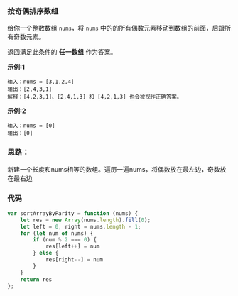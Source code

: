 ###  按奇偶排序数组

给你一个整数数组 `nums`，将 `nums` 中的的所有偶数元素移动到数组的前面，后跟所有奇数元素。

返回满足此条件的 **任一数组** 作为答案。

**示例:1**

```
输入：nums = [3,1,2,4]
输出：[2,4,3,1]
解释：[4,2,3,1]、[2,4,1,3] 和 [4,2,1,3] 也会被视作正确答案。
```

**示例:2**

```
输入：nums = [0]
输出：[0]
```

### 思路：

 新建一个长度和nums相等的数组。遍历一遍nums，将偶数放在最左边，奇数放在最右边

### 代码

```js
var sortArrayByParity = function (nums) {
    let res = new Array(nums.length).fill(0);
    let left = 0, right = nums.length - 1;
    for (let num of nums) {
        if (num % 2 === 0) {
            res[left++] = num
        } else {
            res[right--] = num
        }
    }
    return res
};
```



